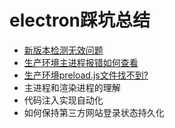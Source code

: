 # electron踩坑总结
- [新版本检测无效问题](https://github.com/coldblue123/electon-note/blob/main/page/version.md)
- [生产环境主进程报错如何查看](https://github.com/coldblue123/electon-note/blob/main/page/error-log.md)
- [生产环境preload.js文件找不到?](https://github.com/coldblue123/electon-note/blob/main/page/preload.md)
- 主进程和渲染进程的理解
- 代码注入实现自动化
- 如何保持第三方网站登录状态持久化
